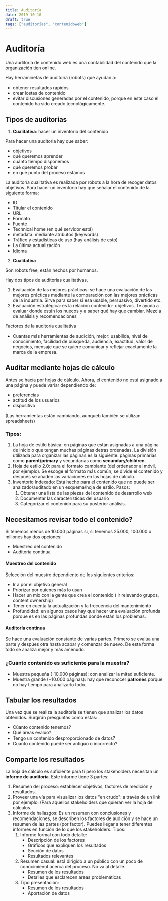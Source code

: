 ```yaml
---
title: Auditoría
date: 2019-10-10
draft: true
tags: ["auditorías", "contenidoweb"]
--- 
```

# Auditoría 

Una auditoría de contenido web es una contabilidad del contenido que la organización tien online. 

Hay herraminetas de auditoria (robots) que ayudan a: 

* obtener resultados rápidos
* crear lostas de contenido
* evitar discusiones generadas por el contenido, porque en este caso el contenido ha sido creado tecnológicamente. 

## Tipos de auditorías

1. **Cualitativa**: hacer un inventorio del contenido

Para hacer una auditoria hay que saber: 

  * objetivos
  * qué queremos aprender
  * cuánto tiempo disponemos 
  * qué queremos probar
  * en qué punto del proceso estamos

La auditoría cualitativa es realizada por robots a la hora de recoger datos objetivos. Para hacer un inventorio hay que señalar el contenido de la siguiente forma: 

  * ID
  * Titular el contenido
  * URL
  * Formato
  * Fuente
  * Technical home (en qué servidor está)
  * metadata: mediante atributos (keywords)
  * Tráfico y estadísticas de uso (hay análisis de esto)
  * La última actualización 
  * Idioma

2. **Cualitativa**

Son robots free, están hechos por humanos. 

Hay dos tipos de auditorías cualitativas. 

  1. Evaluación de las mejores prácticas: se hace una evaluación de las mejores prácticas mediante la comparación con las mejores prácticas de la industria. Sirve para saber si esa usable, persuasivo, divertido etc. 
  2. Evaluación estratégica: es la relación contenido- objetivos. Te ayuda a evaluar donde están los huecos y a saber qué hay que cambiar. Mezcla de análisis y recomendaciones

  Factores de la auditoría cualitativa

  * Cuantas más herramientas de audición, mejor: usabilida, nivel de conocimiento, facilidad de búsqueda, audiencia, exactitud, valor de negocios, mensaje que se quiere comunicar y reflejar exactamente la marca de la empresa.
  
 ## Auditar mediante hojas de cálculo
 
 Antes se hacía por hojas de cálculo. Ahora, el contenido no está asignado a una página y puede variar dependiendo de: 
 
 * preferencias
 * actitud de los usuarios 
 * dispositivo
 
 (Las herramientas están cambiando, aunqueb también se utilizan spreadsheets)
 
 ### Tipos: 
 
1. La hoja de estilo básica: en páginas que están asignadas a una página de inicio o que tengan muchas páginas detras ordenadas. La división utilizada para organizar las páginas es la siguiente: páginas primarias como **parent/primary** y secundarias como **secundary/children**. 
2. Hoja de estilo 2.0: para el formato cambiante (del ordenador al móvil, por ejemplo). Se escoge el formato más común, se divide el contenido y después se añaden las variaciones en las hojas de cálculo. 
3. Inventorio Indexado: Está hecho para el contenido que no puede ser anaizado/auditado en un esquema/hoja de estilo. Pasos:
    1. Obtener una lista de las piezas del contenido de desarrollo web
    2. Documentar las características del usuario   
    3. Categorizar el contenido para su posterior análisis. 
   
## Necesitamos revisar todo el contenido?
 
 Si tenemos menos de 10.000 páginas si, si tenemos 25.000, 100.000 o millones hay dos opciones: 
   
   - Muestreo del contenido
   - Auditoría contínua 
   
 #### Muestreo del contenido
 
 Selección del muestro dependiento de los siguientes criterios: 
 
 * Ir a por el objetivo general 
 * Priorizar por quienes más lo usan 
 * Hacer un mix con la gente que crea el contenido ( ir relevando grupos, content ownership) 
 * Tener en cuenta la actualización y la frecuencia del mantenimiento 
 * Profundidad: en algunos casos hay que hacer una evaluación profunda porque es en las páginas profundas donde están los problemas.

 #### Auditoría contínua
 
 Se hace una evaluación constante de varias partes. Primero se evalúa una parte y despúes otra hasta acabar y comenzar de nuevo. De esta forma todo se analiza mejor y más amenudo. 
 
  ### ¿Cuánto contenido es suficiente para la muestra?
 
 * Muestra pequeña (-10.000 páginas): con analizar la mitad suficiente.  
 * Muestra grande (+10.000 páginas): hay que reconocer **patrones** porque no hay tiempo para analizarlo todo. 
 
 ## Tabular los resultados 
 
 Una vez que se realiza la auditoría se tienen que analizar los datos obtenidos. Surgirán presguntas como estas: 
 
 * Cúanto contenido tenemos? 
 * Qué áreas evalúo? 
 * Tengo un contenido desproporcionado de datos? 
 * Cuanto contenido puede ser antiguo o incorrecto?
 
 ## Comparte los resultados
 
La hoja de cálculo es suficiente para ti pero los stakeholders necesitan un **informe de auditoría**. Este informe tiene 3 partes: 

1. Resumen del proceso: establecer objetivos, factores de medición y resultados.  
2. Proveer una vía para visualizar los datos "en crudo": a través de un link por ejemplo. (Para aquellos stakeholders que quieran ver la hoja de cálculos. 
3. Informe de hallazgos: Es un resumen con conclusiones y recomendaciones, se describen los factores de audición y se hace un resumen de las partes (por factor). Puedes llegar a tener diferentes informes en función de lo que los stakeholders. Tipos: 
    1.  Informe formal con todo detalle: 
        * Descripción de los factores 
        * Gráficos que expliquen los resultados
        * Sección de datos
        * Resultados relevantes
    2. Resumen casual: está dirigido a un público con un poco de conocimienot acerca del proceso. No va al detalle. 
        * Resumen de los resultados
        * Detalles que esclarecen areas problemáticas
    3. Tipo presentación: 
       * Resumen de los resultados
       * Aportación de datos 
 
   
  
  
 
